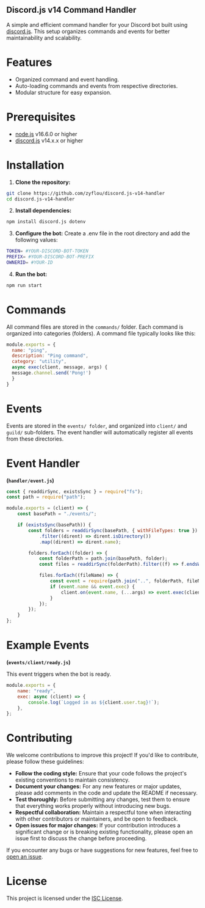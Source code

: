 ## Discord.js v14 Command Handler

A simple and efficient command handler for your Discord bot built using [discord.js](https://discord.js.org/). This setup organizes commands and events for better maintainability and scalability.

# Features

- Organized command and event handling.
- Auto-loading commands and events from respective directories.
- Modular structure for easy expansion.

# Prerequisites

- [node.js](https://nodejs.org/) v16.6.0 or higher
- [discord.js](https://discord.js.org/) v14.x.x or higher

# Installation

1. **Clone the repository:**
```bash
git clone https://github.com/zyflou/discord.js-v14-handler
cd discord.js-v14-handler
```

2. **Install dependencies:**
```bash
npm install discord.js dotenv
```

3. **Configure the bot:** Create a .env file in the root directory and add the following values:
```bash
TOKEN= #YOUR-DISCORD-BOT-TOKEN
PREFIX= #YOUR-DISCORD-BOT-PREFIX
OWNERID= #YOUR-ID
```

4. **Run the bot:**
```bash
npm run start 
```

# Commands

All command files are stored in the `commands/` folder. Each command is organized into categories (folders). A command file typically looks like this:

```javascript
module.exports = {
  name: "ping",
  description: "Ping command",
  category: "utility",
  async exec(client, message, args) {
  message.channel.send('Pong!')
  }
}
```

# Events

Events are stored in the `events/ folder`, and organized into `client/` and `guild/` sub-folders. The event handler will automatically register all events from these directories.

# Event Handler
**(`handler/event.js`)**

```javascript
const { readdirSync, existsSync } = require("fs");
const path = require("path");

module.exports = (client) => {
    const basePath = "./events/";

    if (existsSync(basePath)) {
        const folders = readdirSync(basePath, { withFileTypes: true })
            .filter((dirent) => dirent.isDirectory())
            .map((dirent) => dirent.name);

        folders.forEach((folder) => {
            const folderPath = path.join(basePath, folder);
            const files = readdirSync(folderPath).filter((f) => f.endsWith(".js"));

            files.forEach((fileName) => {
                const event = require(path.join("..", folderPath, fileName));
                if (event.name && event.exec) {
                    client.on(event.name, (...args) => event.exec(client, ...args));
                }
            });
        });
    }
};
```

# Example Events
**(`events/client/ready.js`)**

This event triggers when the bot is ready.

```javascript
module.exports = {
    name: "ready",
    exec: async (client) => {
        console.log(`Logged in as ${client.user.tag}!`);
    },
};
```

# Contributing

We welcome contributions to improve this project! If you'd like to contribute, please follow these guidelines:

- **Follow the coding style:** Ensure that your code follows the project's existing conventions to maintain consistency.
- **Document your changes:** For any new features or major updates, please add comments in the code and update the README if necessary.
- **Test thoroughly:** Before submitting any changes, test them to ensure that everything works properly without introducing new bugs.
- **Respectful collaboration:** Maintain a respectful tone when interacting with other contributors or maintainers, and be open to feedback.
- **Open issues for major changes:** If your contribution introduces a significant change or is breaking existing functionality, please open an issue first to discuss the change before proceeding.

If you encounter any bugs or have suggestions for new features, feel free to [open an issue](https://github.com/zyflou/discord.js-v14-handler/issues).

# License

This project is licensed under the [ISC License](https://github.com/zyflou/discord.js-v14-handler?tab=ISC-1-ov-file).